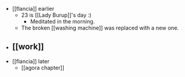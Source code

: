 - [[flancia]] earlier
  - 23 is [[Lady Burup]]'s day :)
    - Meditated in the morning.
  - The broken [[washing machine]] was replaced with a new one.
- [[work]]
  -
- [[flancia]] later
  - [[agora chapter]]
